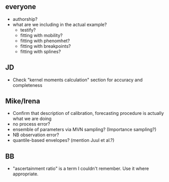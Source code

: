 ## everyone

- authorship?
- what are we including in the actual example?
   - testify?
   - fitting with mobility?
   - fitting with phenomhet?
   - fitting with breakpoints?
   - fitting with splines?

## JD

- Check "kernel moments calculation" section for accuracy and completeness

## Mike/Irena

- Confirm that description of calibration, forecasting procedure is actually what we are doing
- no process error? 
- ensemble of parameters via MVN sampling? (Importance sampling?)
- NB observation error?
- quantile-based envelopes? (mention Juul et al.?)

## BB

- "ascertainment ratio" is a term I couldn't remember. Use it where appropriate.
